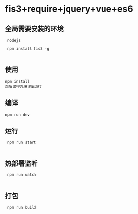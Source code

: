 # fis3+require+jquery+vue+es6

## 全局需要安装的环境

```
 nodejs
 
 npm install fis3 -g
 
```
## 使用

```
npm install 
然后记得先编译后运行

```
## 编译

```
npm run dev 

```

## 运行 

```
 npm run start 
 
```

## 热部署监听 

```
 npm run watch 
 
```

## 打包

```
 npm run build 
 
```

